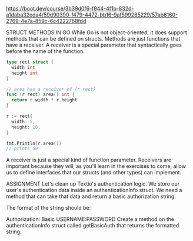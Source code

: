 https://boot.dev/course/3b39d0f6-f944-4f1b-832d-a1daba32eda4/59d90390-f479-4472-bb16-9af599285229/57ab6160-2769-4e7a-859c-6c4222768fdd

STRUCT METHODS IN GO
While Go is not object-oriented, it does support methods that can be defined on structs. Methods are just functions that have a receiver. A receiver is a special parameter that syntactically goes before the name of the function.

```go
type rect struct {
  width int
  height int
}

// area has a receiver of (r rect)
func (r rect) area() int {
  return r.width * r.height
}

r := rect{
  width: 5,
  height: 10,
}

fmt.Println(r.area())
// prints 50
```
A receiver is just a special kind of function parameter. Receivers are important because they will, as you'll learn in the exercises to come, allow us to define interfaces that our structs (and other types) can implement.

ASSIGNMENT
Let's clean up Textio's authentication logic. We store our user's authentication data inside an authenticationInfo struct. We need a method that can take that data and return a basic authorization string.

The format of the string should be:

Authorization: Basic USERNAME:PASSWORD
Create a method on the authenticationInfo struct called getBasicAuth that returns the formatted string.